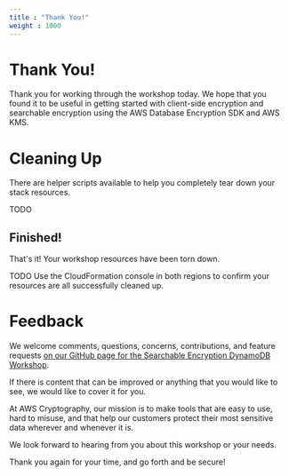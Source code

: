 ```yaml
---
title : "Thank You!"
weight : 1000
---
```


# Thank You!

Thank you for working through the workshop today. We hope that you found it to be useful in getting started with client-side encryption 
and searchable encryption using the AWS Database Encryption SDK and AWS KMS.

# Cleaning Up

There are helper scripts available to help you completely tear down your stack resources.

TODO

## Finished!

That's it! Your workshop resources have been torn down.

TODO Use the CloudFormation console in both regions to confirm your resources are all successfully cleaned up.

# Feedback

We welcome comments, questions, concerns, contributions, and feature requests [on our GitHub page for the Searchable Encryption DynamoDB Workshop](https://github.com/aws-samples/searchable-encryption-dynamodb-howto).

If there is content that can be improved or anything that you would like to see, we would like to cover it for you.

At AWS Cryptography, our mission is to make tools that are easy to use, hard to misuse, and that help our customers protect their most sensitive data wherever and whenever it is.

We look forward to hearing from you about this workshop or your needs.

Thank you again for your time, and go forth and be secure!
